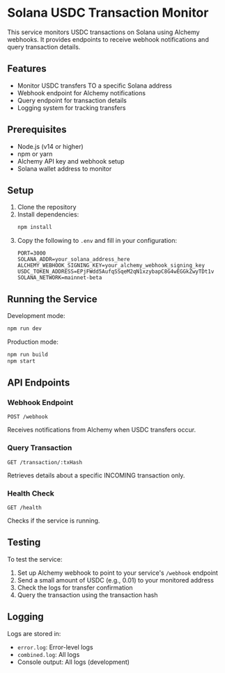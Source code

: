 # Solana USDC Transaction Monitor

This service monitors USDC transactions on Solana using Alchemy webhooks. It provides endpoints to receive webhook notifications and query transaction details.

## Features

- Monitor USDC transfers TO a specific Solana address
- Webhook endpoint for Alchemy notifications
- Query endpoint for transaction details
- Logging system for tracking transfers

## Prerequisites

- Node.js (v14 or higher)
- npm or yarn
- Alchemy API key and webhook setup
- Solana wallet address to monitor

## Setup

1. Clone the repository
2. Install dependencies:
   ```bash
   npm install
   ```
3. Copy the following to `.env` and fill in your configuration:
   ```
   PORT=3000
   SOLANA_ADDR=your_solana_address_here
   ALCHEMY_WEBHOOK_SIGNING_KEY=your_alchemy_webhook_signing_key
   USDC_TOKEN_ADDRESS=EPjFWdd5AufqSSqeM2qN1xzybapC8G4wEGGkZwyTDt1v
   SOLANA_NETWORK=mainnet-beta
   ```

## Running the Service

Development mode:
```bash
npm run dev
```

Production mode:
```bash
npm run build
npm start
```

## API Endpoints

### Webhook Endpoint
```
POST /webhook
```
Receives notifications from Alchemy when USDC transfers occur.

### Query Transaction
```
GET /transaction/:txHash
```
Retrieves details about a specific INCOMING transaction only.

### Health Check
```
GET /health
```
Checks if the service is running.

## Testing

To test the service:

1. Set up Alchemy webhook to point to your service's `/webhook` endpoint
2. Send a small amount of USDC (e.g., 0.01) to your monitored address
3. Check the logs for transfer confirmation
4. Query the transaction using the transaction hash

## Logging

Logs are stored in:
- `error.log`: Error-level logs
- `combined.log`: All logs
- Console output: All logs (development) 